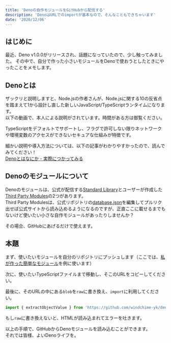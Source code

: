 ```yaml
---
title: 'Denoの自作モジュールをGitHubから配信する'
description: 'DenoはURLでのimportが基本なので、そんなこともできちゃいます'
date: '2020/12/06'
---
```


## はじめに

最近、Deno v1.0.0がリリースされ、話題になっていたので、少し触ってみました。
その中で、自分で作った小さいモジュールをDenoで使おうとしたときにやったことをメモします。

## Denoとは

ザックリと説明しますと、Node.jsの作者さんが、Node.jsに関する10の反省点を踏まえて1から設計し直した新しいJavaScript/TypeScriptランタイムになります。  
以下の動画で、本人による説明がされています。時間がある方は御覧ください。
<contents-youtube content-id="M3BM9TB-8yA">

TypeScriptをデフォルトでサポートし、フラグで許可しない限りネットワークや環境変数のアクセスができないセキュアな仕組みが特徴です。

細かい説明や導入方法については、以下の記事がわかりやすかったので、読んでみてください！  
[Denoとはなにか - 実際につかってみる](https://qiita.com/azukiazusa/items/8238c0c68ed525377883)

## Denoのモジュールについて

Denoのモジュールは、公式が配信する[Standard Library](https://deno.land/std)とユーザーが作成した[Third Party Modules](https://deno.land/x)の2つがあります。  
Third Party Modulesは、公式リポジトリの[database.json](https://github.com/denoland/deno_website2/blob/master/database.json)を編集してプルリク出せば公式サイトから読み込めるようになるのですが、正直ここに載せるまでもないけど使いたい小さな自作モジュールがあったりしませんか？

その場合、GitHubにあげるだけで使えます。

## 本題

まず、使いたいモジュールを自分のリポジトリにプッシュします（ここでは、[私が作った簡単なモジュール](https://github.com/windchime-yk/deno-util)を例に使います）

次に、使いたいTypeScriptファイルまで移動し、そこのURLをコピーしてください。

最後に、そのURLの中にある`blob`を`raw`に書き換え、`import`に利用してください。

```typescript
import { extractObjectValue } from 'https://github.com/windchime-yk/deno-util/raw/master/mod.ts'
```

もし`raw`に書き換えないと、HTMLが読み込まれてエラーを吐きます。

以上の手順で、GitHubからDenoモジュールを読み込むことができます。  
それでは皆様、よいDenoライフを。
